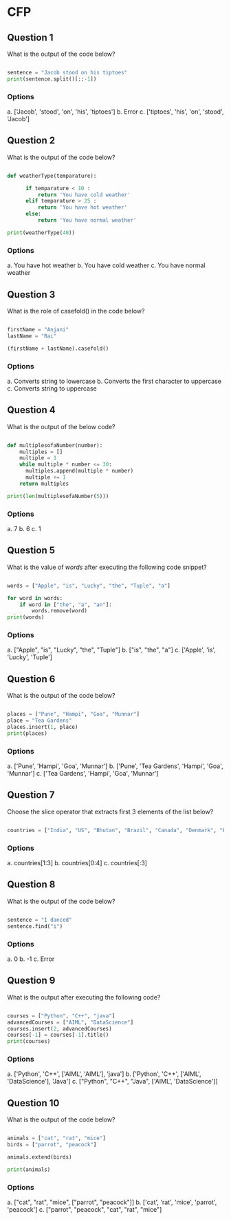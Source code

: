 # CFP

## Question 1

What is the output of the code below?

````python

sentence = "Jacob stood on his tiptoes"
print(sentence.split()[::-1])

````

### Options

a. ['Jacob', 'stood', 'on', 'his', 'tiptoes']
b. Error
c. ['tiptoes', 'his', 'on', 'stood', 'Jacob']

## Question 2

What is the output of the code below?

````python

def weatherType(temparature):

      if temparature < 10 :
          return 'You have cold weather'
      elif temparature > 25 :
          return 'You have hot weather'
      else:
          return 'You have normal weather'

print(weatherType(40))

````
### Options

a. You have hot weather
b. You have cold weather
c. You have normal weather



## Question 3

What is the role of casefold() in the code below?

````python

firstName = "Anjani"
lastName = "Rai"

(firstName + lastName).casefold()

````

### Options

a. Converts string to lowercase
b. Converts the first character to uppercase
c. Converts string to uppercase

## Question 4

What is the output of the below code?

````python

def multiplesofaNumber(number):
    multiples = []
    multiple = 1
    while multiple * number <= 30:
      multiples.append(multiple * number)
      multiple += 1
    return multiples

print(len(multiplesofaNumber(5)))

````

### Options

a. 7
b. 6
c. 1

## Question 5

What is the value of *words* after executing the following code snippet?

````python

words = ["Apple", "is", "Lucky", "the", "Tuple", "a"]

for word in words:
    if word in ["the", "a", "an"]:
        words.remove(word)
print(words)

````

### Options

a. ["Apple", "is", "Lucky", "the", "Tuple"]
b. ["is", "the", "a"]
c. ['Apple', 'is', 'Lucky', 'Tuple']

## Question 6

What is the output of the code below?

````python 

places = ["Pune", "Hampi", "Goa", "Munnar"]
place = "Tea Gardens"
places.insert(1, place)
print(places)

````

### Options

a. ['Pune', 'Hampi', 'Goa', 'Munnar']
b. ['Pune', 'Tea Gardens', 'Hampi', 'Goa', 'Munnar']
c. ['Tea Gardens', 'Hampi', 'Goa', 'Munnar']

## Question 7

Choose the slice operator that extracts first 3 elements of the list below?

````python

countries = ["India", "US", "Bhutan", "Brazil", "Canada", "Denmark", "Egypt"]


````

### Options

a. countries[1:3]
b. countries[0:4]
c. countries[:3]

## Question 8

What is the output of the code below?

````python

sentence = "I danced"
sentence.find("i")

````

### Options

a. 0
b. -1
c. Error


## Question 9 

What is the output after executing the following code?

````python

courses = ["Python", "C++", "java"]
advancedCourses = ["AIML", "DataScience"]
courses.insert(2, advancedCourses)
courses[-1] = courses[-1].title()
print(courses)

````

### Options

a. ['Python', 'C++', ['AIML', 'AIML'], 'java']
b. ['Python', 'C++', ['AIML', 'DataScience'], 'Java']
c. ["Python", "C++", "Java", ['AIML', 'DataScience']]

## Question 10

What is the output of the code below?

````python

animals = ["cat", "rat", "mice"]
birds = ["parrot", "peacock"]

animals.extend(birds)

print(animals)


````

### Options

a. ["cat", "rat", "mice", ["parrot", "peacock"]]
b. ['cat', 'rat', 'mice', 'parrot', 'peacock']
c. ["parrot", "peacock", "cat", "rat", "mice"]

